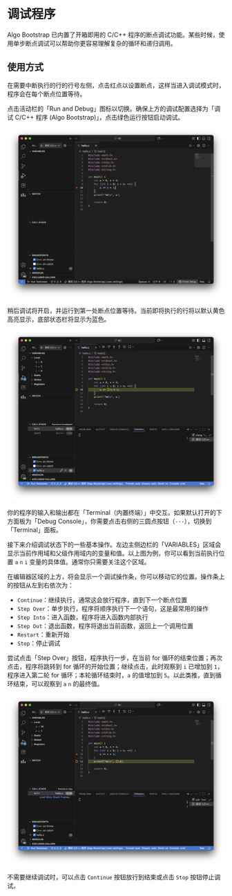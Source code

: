 # 调试程序

Algo Bootstrap 已内置了开箱即用的 C/C++ 程序的断点调试功能。某些时候，使用单步断点调试可以帮助你更容易理解复杂的循环和递归调用。

## 使用方式

在需要中断执行的行的行号左侧，点击红点以设置断点，这样当进入调试模式时，程序会在每个断点位置等待。

点击活动栏的「Run and Debug」图标以切换。确保上方的调试配置选择为「调试 C/C++ 程序 (Algo Bootstrap)」，点击绿色运行按钮启动调试。

![设置断点](./assets/debug-设置断点.png)

稍后调试将开启，并运行到第一处断点位置等待。当前即将执行的行将以默认黄色高亮显示，底部状态栏将显示为蓝色。

![开始调试程序](./assets/debug-开始调试.png)

你的程序的输入和输出都在「Terminal（内置终端）」中交互。如果默认打开的下方面板为「Debug Console」，你需要点击右侧的三圆点按钮（`···`），切换到「Terminal」面板。

接下来介绍调试状态下的一些基本操作。左边主侧边栏的「VARIABLES」区域会显示当前作用域和父级作用域内的变量和值。以上图为例，你可以看到当前执行位置 `a` `n` `i` 变量的具体值。通常你只需要关注这个区域。

在编辑器区域的上方，将会显示一个调试操作条，你可以移动它的位置。操作条上的按钮从左到右依次为：
- `Continue`：继续执行，通常这会放行程序，直到下一个断点位置
- `Step Over`：单步执行，程序将顺序执行下一个语句，这是最常用的操作
- `Step Into`：进入函数，程序将进入函数内部执行
- `Step Out`：退出函数，程序将退出当前函数，返回上一个调用位置
- `Restart`：重新开始
- `Stop`：停止调试

尝试点击「Step Over」按钮，程序执行一步，在当前 for 循环的结束位置；再次点击，程序将跳转到 for 循环的开始位置；继续点击，此时观察到 `i` 已增加到 `1`，程序进入第二轮 for 循环；本轮循环结束时，`a` 的值增加到 `5`。以此类推，直到循环结束，可以观察到 `a` `n` 的最终值。

![调试过程](./assets/debug-调试过程.png)

不需要继续调试时，可以点击 `Continue` 按钮放行到结束或点击 `Stop` 按钮停止调试。
